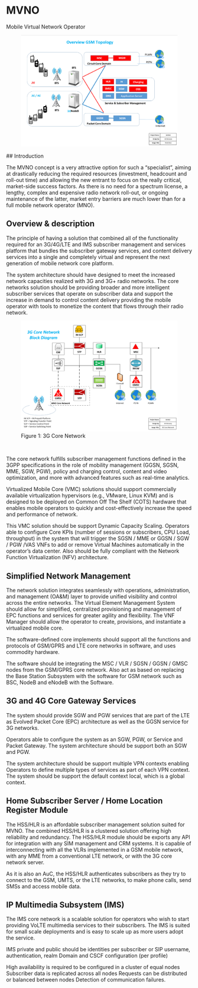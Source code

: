 # MVNO
Mobile Virtual Network Operator 

<figure>
 <img src="High Level Design/MVNO-overview.png" width="%65" height="%65">
 </figure>
## Introduction
<p>The MVNO concept is a very attractive option for such a “specialist”, aiming at drastically reducing the required resources (investment, headcount and roll-out time) and allowing the new entrant to focus on the really critical, market-side success factors. As there is no need for a spectrum license, a lengthy, complex and expensive radio network roll-out, or ongoing maintenance of the latter, market entry barriers are much lower than for a full mobile network operator (MNO). </p>

## Overview & description
<p>The principle of having a solution that combined all of the functionality required for an 3G/4G/LTE and IMS subscriber management and services platform that bundles the subscriber gateway services, and content delivery services into a single and completely virtual and represent the next generation of mobile network core platform.</p>
<p>The system architecture should have designed to meet the increased network capacities realized with 3G and 3G+ radio networks. The core networks solution should be providing broader and more intelligent subscriber services that operate on subscriber data and support the increase in demand to control content delivery providing the mobile operator with tools to monetize the content that flows through their radio network. </p>
<figure>
 <img src="High Level Design/MVNO-3G Core Network.png" width="%65" height="%65">
 <figcaption>Figure 1: 3G Core Network </figcaption>
 </figure>
 <br />
 
<p>The core network fulfills subscriber management functions defined in the 3GPP specifications in the role of mobility management (GGSN, SGSN, MME, SGW, PGW), policy and charging control, content and video optimization, and more with advanced features such as real-time analytics.
<p>Virtualized Mobile Core (VMC) solutions should support commercially available virtualization hypervisors (e.g., VMware, Linux KVM) and is designed to be deployed on Common Off The Shelf (COTS) hardware that enables mobile operators to quickly and cost-effectively increase the speed and performance of network.</p>
<p>This VMC solution should be support Dynamic Capacity Scaling. Operators able to configure Core KPIs (number of sessions or subscribers, CPU Load, throughput) in the system that will trigger the SGSN / MME or GGSN / SGW / PGW /VAS VNFs to add or remove Virtual Machines automatically in the operator’s data center. Also should be fully compliant with the Network Function Virtualization (NFV) architecture.</p>

## Simplified Network Management
<p>The network solution integrates seamlessly with operations, administration, and management (OA&M) layer to provide unified visibility and control across the entire networks. The Virtual Element Management System should allow for simplified, centralized provisioning and management of EPC functions and services for greater agility and flexibility. The VNF Manager should allow the operator to create, provisions, and instantiate a virtualized mobile core.</p>
<p>The software-defined core implements should support all the functions and protocols of GSM/GPRS and LTE core networks in software, and uses commodity hardware. </p>
<p>The software should be integrating the MSC / VLR / SGSN / GGSN / GMSC nodes from the GSM/GPRS core network. Also act as based on replacing the Base Station Subsystem with the software for GSM network such as BSC, NodeB and eNodeB with the Software.</p>

## 3G and 4G Core Gateway Services
<p>The system should provide SGW and PGW services that are part of the LTE as Evolved Packet Core (EPC) architecture as well as the GGSN service for 3G networks.</p>
<p>Operators able to configure the system as an SGW, PGW, or Service and Packet Gateway. The system architecture should be support both an SGW and PGW.</p>
<p>The system architecture should be support multiple VPN contexts enabling Operators to define multiple types of services as part of each VPN context. The system should be support the default context local, which is a global context. </p>

## Home Subscriber Server / Home Location Register Module

<p> The HSS/HLR is an affordable subscriber management solution suited for MVNO. The combined HSS/HLR is a clustered solution offering high reliability and redundancy. The HSS/HLR module should be exports any API for integration with any SIM management and CRM systems. It is capable of interconnecting with all the VLRs implemented in a GSM mobile network, with any MME from a conventional LTE network, or with the 3G core network server.</p>
<p>As it is also an AuC, the HSS/HLR authenticates subscribers as they try to connect to the GSM, UMTS, or the LTE networks, to make phone calls, send SMSs and access mobile data.</p>

## IP Multimedia Subsystem (IMS)

<p> The IMS core network is a scalable solution for operators who wish to start providing VoLTE multimedia services to their subscribers. The IMS is suited for small scale deployments and is easy to scale up as more users adopt the service.</p>
<p> IMS private and public should be identities per subscriber or SIP username, authentication, realm Domain and CSCF configuration (per profile) </p>
<p>High availability is required to be configured in a cluster of equal nodes Subscriber data is replicated across all nodes Requests can be distributed or balanced between nodes Detection of communication failures.</p>


